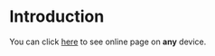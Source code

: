 Introduction
======

You can click [here](http://hujienan.github.io/) to see online page on **any** device.

